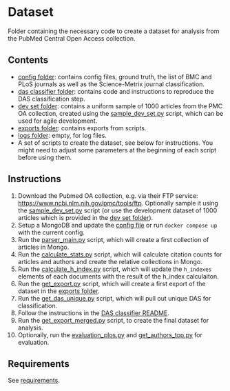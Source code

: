 # Dataset

Folder containing the necessary code to create a dataset for analysis from the PubMed Central Open Access collection.

## Contents

* [config folder](config): contains config files, ground truth, the list of BMC and PLoS journals as well as the Science-Metrix journal classification.
* [das classifier folder](das_classifier): contains code and instructions to reproduce the DAS classification step.
* [dev set folder](dev_set): contains a uniform sample of 1000 articles from the PMC OA collection, created using the [sample_dev_set.py](sample_dev_set.py) script, which can be used for agile development.
* [exports folder](exports): contains exports from scripts.
* [logs folder](logs): empty, for log files.
* A set of scripts to create the dataset, see below for instructions. You might need to adjust some parameters at the beginning of each script before using them.

## Instructions

1. Download the Pubmed OA collection, e.g. via their FTP service: https://www.ncbi.nlm.nih.gov/pmc/tools/ftp. Optionally sample it using the [sample_dev_set.py](sample_dev_set.py) script (or use the development dataset of 1000 articles which is provided in the [dev set folder](dev_set)).
2. Setup a MongoDB and update the [config file](config/config.conf) or run `docker compose up` with the current config.
3. Run the [parser_main.py](parser_main.py) script, which will create a first collection of articles in Mongo.
4. Run the [calculate_stats.py](calculate_stats.py) script, which will calculate citation counts for articles and authors and create the relative collections in Mongo.
5. Run the [calculate_h_index.py](calculate_h_index.py) script, which will update the `h_indexes` elements of each documents with the result of the h_index calculaiton.
6. Run the [get_export.py](get_export.py) script, which will create a first export of the dataset in the [exports folder](exports).
7. Run the [get_das_unique.py](get_das_unique.py) script, which will pull out unique DAS for classification.
8. Follow the instructions in the [DAS classifier README](das_classifier/README.md).
9. Run the [get_export_merged.py](get_export_merged.py) script, to create the final dataset for analysis.
10. Optionally, run the [evaluation_plos.py](evaluation_plos.py) and [get_authors_top.py](get_authors_top.py) for evaluation.

## Requirements

See [requirements](../requirements.txt).